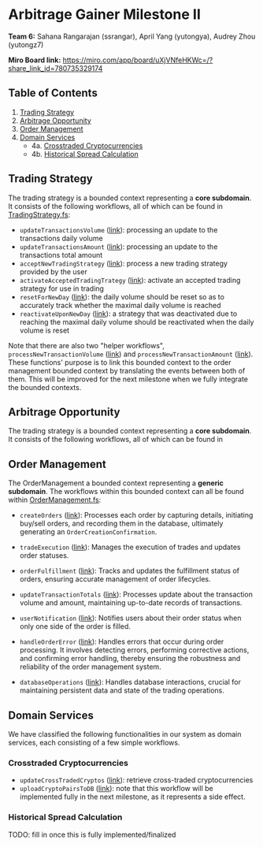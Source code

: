 # Arbitrage Gainer Milestone II
**Team 6:** Sahana Rangarajan (ssrangar), April Yang (yutongya), Audrey Zhou (yutongz7)

**Miro Board link:** https://miro.com/app/board/uXjVNfeHKWc=/?share_link_id=780735329174
## Table of Contents
1. [Trading Strategy](#trading-strategy)
2. [Arbitrage Opportunity](#positive-test-cases)
3. [Order Management](#order-management)
4. [Domain Services](#domain-services)
    - 4a. [Crosstraded Cryptocurrencies](#crosstraded-cryptocurrencies)
    - 4b. [Historical Spread Calculation](#historical-spread-calculation)

## Trading Strategy
The trading strategy is a bounded context representing a **core subdomain**. It consists of the following workflows, all of which can be found in [TradingStrategy.fs](https://github.com/yutongyaF2023/arbitragegainer/blob/main/TradingStrategy.fs):
- `updateTransactionsVolume` ([link](https://github.com/yutongyaF2023/arbitragegainer/blob/main/TradingStrategy.fs#L163)): processing an update to the transactions daily volume
- `updateTransactionsAmount` ([link](https://github.com/yutongyaF2023/arbitragegainer/blob/main/TradingStrategy.fs#L180)): processing an update to the transactions total amount
- `acceptNewTradingStrategy` ([link](https://github.com/yutongyaF2023/arbitragegainer/blob/main/TradingStrategy.fs#L191)): process a new trading strategy provided by the user
- `activateAcceptedTradingTrategy` ([link](https://github.com/yutongyaF2023/arbitragegainer/blob/main/TradingStrategy.fs#L204)): activate an accepted trading strategy for use in trading
- `resetForNewDay` ([link](https://github.com/yutongyaF2023/arbitragegainer/blob/main/TradingStrategy.fs#L214)): the daily volume should be reset so as to accurately track whether the maximal daily volume is reached
- `reactivateUponNewDay` ([link](https://github.com/yutongyaF2023/arbitragegainer/blob/main/TradingStrategy.fs#L223)): a strategy that was deactivated due to reaching the maximal daily volume should be reactivated when the daily volume is reset

Note that there are also two "helper workflows", `processNewTransactionVolume` ([link](https://github.com/yutongyaF2023/arbitragegainer/blob/main/TradingStrategy.fs#L150)) and `processNewTransactionAmount` ([link](https://github.com/yutongyaF2023/arbitragegainer/blob/main/TradingStrategy.fs#L156)). These functions' purpose is to link this bounded context to the order management bounded context by translating the events between both of them. This will be improved for the next milestone when we fully integrate the bounded contexts.

## Arbitrage Opportunity
The trading strategy is a bounded context representing a **core subdomain**. It consists of the following workflows, all of which can be found in

## Order Management
The OrderManagement a bounded context representing a **generic subdomain**. The workflows within this bounded context can all be found within [OrderManagement.fs](https://github.com/yutongyaF2023/arbitragegainer/blob/main/OrderManagement.fs):

- `createOrders` ([link](https://github.com/yutongyaF2023/arbitragegainer/blob/main/OrderManagement.fs#L111)): Processes each order by capturing details, initiating buy/sell orders, and recording them in the database, ultimately generating an `OrderCreationConfirmation`.

- `tradeExecution` ([link](https://github.com/yutongyaF2023/arbitragegainer/blob/main/OrderManagement.fs#L123)): Manages the execution of trades and updates order statuses.

- `orderFulfillment` ([link](https://github.com/yutongyaF2023/arbitragegainer/blob/main/OrderManagement.fs#L132)): Tracks and updates the fulfillment status of orders, ensuring accurate management of order lifecycles.

- `updateTransactionTotals` ([link](https://github.com/yutongyaF2023/arbitragegainer/blob/main/OrderManagement.fs#L142)): Processes update about the transaction volume and amount, maintaining up-to-date records of transactions.

- `userNotification` ([link](https://github.com/yutongyaF2023/arbitragegainer/blob/main/OrderManagement.fs#L162)): Notifies users about their order status when only one side of the order is filled.

- `handleOrderError` ([link](https://github.com/yutongyaF2023/arbitragegainer/blob/main/OrderManagement.fs#L180)): Handles errors that occur during order processing. It involves detecting errors, performing corrective actions, and confirming error handling, thereby ensuring the robustness and reliability of the order management system.

- `databaseOperations` ([link](https://github.com/yutongyaF2023/arbitragegainer/blob/main/OrderManagement.fs#L189)): Handles database interactions, crucial for maintaining persistent data and state of the trading operations.



## Domain Services
We have classified the following functionalities in our system as domain services, each consisting of a few simple workflows. 
### Crosstraded Cryptocurrencies
- `updateCrossTradedCryptos` ([link](https://github.com/yutongyaF2023/arbitragegainer/blob/main/CrossTradedCryptos.fs#L93)): retrieve cross-traded cryptocurrencies
- `uploadCryptoPairsToDB` ([link](https://github.com/yutongyaF2023/arbitragegainer/blob/main/CrossTradedCryptos.fs#L113)): note that this workflow will be implemented fully in the next milestone, as it represents a side effect.

### Historical Spread Calculation
TODO: fill in once this is fully implemented/finalized
